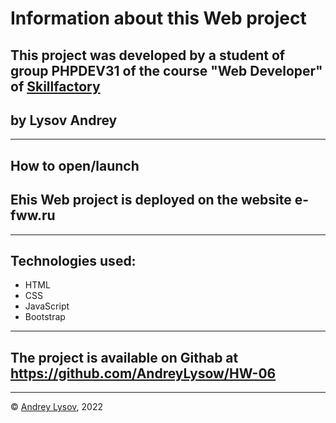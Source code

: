 # Information about this Web project
## This project  was developed by a student of group PHPDEV31 of the course "Web Developer" of [Skillfactory](www.skillfactory.ru)
## by Lysov Andrey
---
## How to open/launch
## Еhis Web project is deployed on the website e-fww.ru
---
## Technologies used:
* HTML
* CSS
* JavaScript
* Bootstrap

---
## The project is available on Githab at https://github.com/AndreyLysow/HW-06
---


© [Andrey Lysov](https://github.com/AndreyLysow), 2022